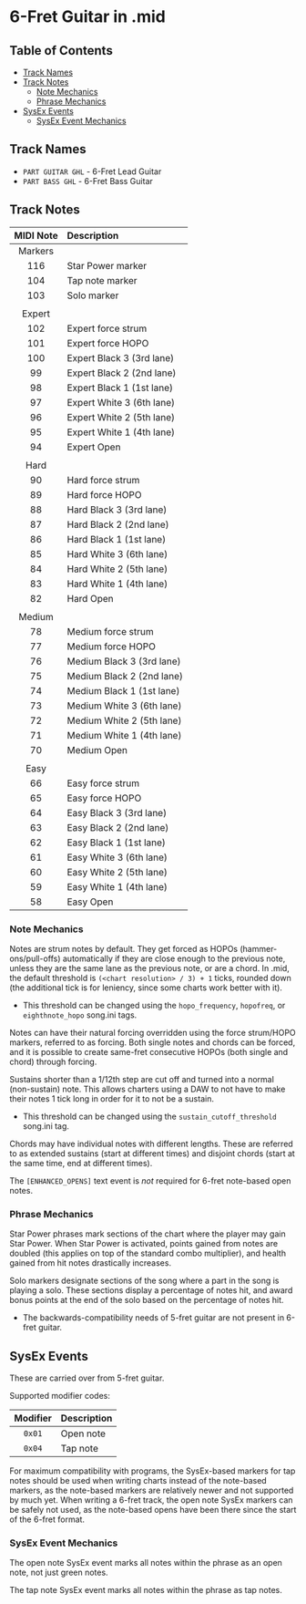 # 6-Fret Guitar in .mid

## Table of Contents

- [Track Names](#track-names)
- [Track Notes](#track-notes)
  - [Note Mechanics](#note-mechanics)
  - [Phrase Mechanics](#phrase-mechanics)
- [SysEx Events](#sysex-events)
  - [SysEx Event Mechanics](#sysex-event-mechanics)

## Track Names

- `PART GUITAR GHL` - 6-Fret Lead Guitar
- `PART BASS GHL` - 6-Fret Bass Guitar

## Track Notes

| MIDI Note | Description               |
| :-------: | :----------               |
| Markers   |                           |
| 116       | Star Power marker         |
| 104       | Tap note marker           |
| 103       | Solo marker               |
|           |                           |
| Expert    |                           |
| 102       | Expert force strum        |
| 101       | Expert force HOPO         |
| 100       | Expert Black 3 (3rd lane) |
| 99        | Expert Black 2 (2nd lane) |
| 98        | Expert Black 1 (1st lane) |
| 97        | Expert White 3 (6th lane) |
| 96        | Expert White 2 (5th lane) |
| 95        | Expert White 1 (4th lane) |
| 94        | Expert Open               |
|           |                           |
| Hard      |                           |
| 90        | Hard force strum          |
| 89        | Hard force HOPO           |
| 88        | Hard Black 3 (3rd lane)   |
| 87        | Hard Black 2 (2nd lane)   |
| 86        | Hard Black 1 (1st lane)   |
| 85        | Hard White 3 (6th lane)   |
| 84        | Hard White 2 (5th lane)   |
| 83        | Hard White 1 (4th lane)   |
| 82        | Hard Open                 |
|           |                           |
| Medium    |                           |
| 78        | Medium force strum        |
| 77        | Medium force HOPO         |
| 76        | Medium Black 3 (3rd lane) |
| 75        | Medium Black 2 (2nd lane) |
| 74        | Medium Black 1 (1st lane) |
| 73        | Medium White 3 (6th lane) |
| 72        | Medium White 2 (5th lane) |
| 71        | Medium White 1 (4th lane) |
| 70        | Medium Open               |
|           |                           |
| Easy      |                           |
| 66        | Easy force strum          |
| 65        | Easy force HOPO           |
| 64        | Easy Black 3 (3rd lane)   |
| 63        | Easy Black 2 (2nd lane)   |
| 62        | Easy Black 1 (1st lane)   |
| 61        | Easy White 3 (6th lane)   |
| 60        | Easy White 2 (5th lane)   |
| 59        | Easy White 1 (4th lane)   |
| 58        | Easy Open                 |

### Note Mechanics

Notes are strum notes by default. They get forced as HOPOs (hammer-ons/pull-offs) automatically if they are close enough to the previous note, unless they are the same lane as the previous note, or are a chord. In .mid, the default threshold is `(<chart resolution> / 3) + 1` ticks, rounded down (the additional tick is for leniency, since some charts work better with it).

- This threshold can be changed using the `hopo_frequency`, `hopofreq`, or `eighthnote_hopo` song.ini tags.

Notes can have their natural forcing overridden using the force strum/HOPO markers, referred to as forcing. Both single notes and chords can be forced, and it is possible to create same-fret consecutive HOPOs (both single and chord) through forcing.

Sustains shorter than a 1/12th step are cut off and turned into a normal (non-sustain) note. This allows charters using a DAW to not have to make their notes 1 tick long in order for it to not be a sustain.

- This threshold can be changed using the `sustain_cutoff_threshold` song.ini tag.

Chords may have individual notes with different lengths. These are referred to as extended sustains (start at different times) and disjoint chords (start at the same time, end at different times).

The `[ENHANCED_OPENS]` text event is *not* required for 6-fret note-based open notes.

### Phrase Mechanics

Star Power phrases mark sections of the chart where the player may gain Star Power. When Star Power is activated, points gained from notes are doubled (this applies on top of the standard combo multiplier), and health gained from hit notes drastically increases.

Solo markers designate sections of the song where a part in the song is playing a solo. These sections display a percentage of notes hit, and award bonus points at the end of the solo based on the percentage of notes hit.

- The backwards-compatibility needs of 5-fret guitar are not present in 6-fret guitar.

## SysEx Events

These are carried over from 5-fret guitar.

Supported modifier codes:

| Modifier | Description |
| :------: | :---------- |
| `0x01`   | Open note   |
| `0x04`   | Tap note    |

For maximum compatibility with programs, the SysEx-based markers for tap notes should be used when writing charts instead of the note-based markers, as the note-based markers are relatively newer and not supported by much yet. When writing a 6-fret track, the open note SysEx markers can be safely not used, as the note-based opens have been there since the start of the 6-fret format.

### SysEx Event Mechanics

The open note SysEx event marks all notes within the phrase as an open note, not just green notes.

The tap note SysEx event marks all notes within the phrase as tap notes.
